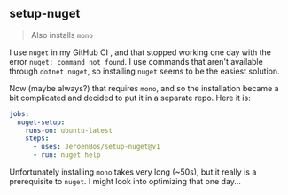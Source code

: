 ## setup-nuget

> Also installs `mono`

I use `nuget` in my GitHub CI , and that stopped working one day with the error `nuget: command not found`. I use commands that aren't available through `dotnet nuget`, so installing `nuget` seems to be the easiest solution.

Now (maybe always?) that requires `mono`, and so the installation became a bit complicated and decided to put it in a separate repo. Here it is:
```yaml
jobs:
  nuget-setup:
    runs-on: ubuntu-latest
    steps:
      - uses: JeroenBos/setup-nuget@v1
      - run: nuget help
```

Unfortunately installing `mono` takes very long (~50s), but it really is a prerequisite to `nuget`. I might look into optimizing that one day...
